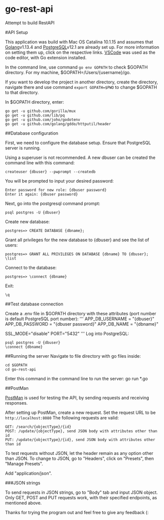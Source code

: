 # go-rest-api
Attempt to build RestAPI

#API Setup

This application was build with Mac OS Catalina 10.1.15 and assumes that [Golang](https://golang.org/doc/install)v1.13.4 and [PostgreSQL](https://www.postgresql.org/download/)v12.1 are already set up. For more information on setting them up, click on the respective links.
[VSCode](https://code.visualstudio.com/download) was used as the code editor, with Go extension installed.

In the command line, use command ```go env GOPATH``` to check $GOPATH directory. For my machine, $GOPATH=/Users/{username}/go.

If you want to develop the project in another directory, create the directory, navigate there and use command ```export GOPATH=$PWD``` to change $GOPATH to that directory.

In $GOPATH directory, enter:
```
go get -u github.com/gorilla/mux
go get -u github.com/lib/pq
go get -u github.com/joho/godotenv
go get -u github.com/golang/gddo/httputil/header

```

##Database configuration

First, we need to configure the database setup. Ensure that PostgreSQL server is running. 

Using a superuser is not recommended. A new dbuser can be created the command line with this command:

```
createuser {dbuser} --pwprompt --createdb
```

You will be prompted to input your desired password:

```
Enter password for new role: {dbuser password}
Enter it again: {dbuser password}
```

Next, go into the postgresql command prompt:
```
psql postgres -U {dbuser}
```
Create new database:
```
postgres=> CREATE DATABASE {dbname};
```
Grant all privileges for the new database to {dbuser} and see the list of users:
```
postgres=> GRANT ALL PRIVILEGES ON DATABASE {dbname} TO {dbuser}; \list
```
Connect to the database:
```
postgres=> \connect {dbname}
```

Exit:
```
\q
```
##Test database connection

Create a .env file in $GOPATH directory with these attributes (port number is default PostgreSQL port number):
'''
APP_DB_USERNAME = "{dbuser}"
APP_DB_PASSWORD = "{dbuser password}"
APP_DB_NAME = "{dbname}"

SSL_MODE="disable"
PORT="5432"
'''
Log into PostgreSQL: 
```
psql postgres -U {dbuser}
\connect {dbname}
```
##Running the server
Navigate to file directory with go files inside:
```
cd $GOPATH
cd go-rest-api
```
Enter this command in the command line to run the server:
go run *.go

##PostMan

[PostMan](https://www.getpostman.com/downloads/) is used for testing the API, by sending requests and receiving responses.

After setting up PostMan, create a new request. Set the request URL to be ```http://localhost:8080```
The following requests are valid:
```
GET: /search/{objectType}/{id}
POST: /update/{objectType}, send JSON body with attributes other than id
PUT: /update/{objectType}/{id}, send JSON body with attributes other than id
```
To test requests without JSON, let the header remain as any option other than JSON. To change to JSON, go to "Headers", click on "Presets", then "Manage Presets".

Add "application/json".

###JSON strings

To send requests in JSON strings, go to "Body" tab and input JSON object. Only GET, POST and PUT requests work, with their specified endpoints, as mentioned above.

Thanks for trying the program out and feel free to give any feedback (:
